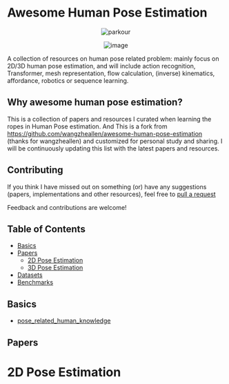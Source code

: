 # Awesome Human Pose Estimation

<div align="center">

  ![parkour](https://user-images.githubusercontent.com/38063309/124941540-d40e3c00-e045-11eb-99b8-c06b706e6218.gif)

  ![image](https://user-images.githubusercontent.com/38063309/124938890-a1634400-e043-11eb-8196-e588d25f0284.png)
  
</div>

  A collection of resources on human pose related problem: mainly focus on 2D/3D human pose estimation, and will include action recognition, Transformer, mesh representation, flow calculation, (inverse) kinematics, affordance, robotics or sequence learning.
  
  
## Why awesome human pose estimation?
This is a collection of papers and resources I curated when learning the ropes in Human Pose estimation. And This is a fork from https://github.com/wangzheallen/awesome-human-pose-estimation (thanks for wangzheallen) and customized for personal study and sharing. I will be continuously updating this list with the latest papers and resources.

## Contributing
If you think I have missed out on something (or) have any suggestions (papers, implementations and other resources), feel free to [pull a request](./pulls)

Feedback and contributions are welcome!

## Table of Contents
- [Basics](#Basics)
- [Papers](#Papers)
  - [2D Pose Estimation](#2D-Pose-Estimation)
  - [3D Pose Estimation](#3D-Pose-Estimation)
- [Datasets](#Datasetsheading)
- [Benchmarks](#Benchmarksheading)

## Basics
- [pose_related_human_knowledge](https://nanonets.com/blog/human-pose-estimation-2d-guide/)

## Papers
# 2D Pose Estimation
